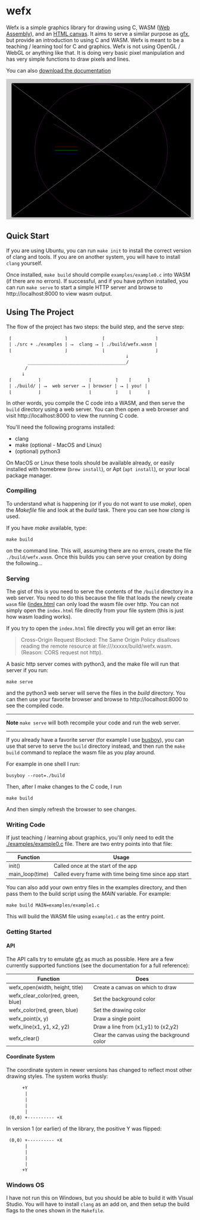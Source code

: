 # wefx

Wefx is a simple graphics library for drawing using C, WASM ([Web Assembly][webassembly]), and an [HTML canvas][htmlcanvas]. It aims to serve a similar purpose as [gfx][gfx], but provide an introduction to using C and WASM. Wefx is meant to be a teaching / learning tool for C and graphics. Wefx is not using OpenGL /
WebGL or anything like that. It is doing very basic pixel manipulation and
has very simple functions to draw pixels and lines.

You can also [download the documentation](https://raw.githubusercontent.com/robrohan/wefx/main/docs/manual.pdf)

![Example Screenshot](https://raw.githubusercontent.com/robrohan/wefx/main/docs/wefx_shot.png)

## Quick Start

If you are using Ubuntu, you can run `make init` to install the correct version of clang and tools. If you are on another system, you will have to install `clang` yourself. 

Once installed, `make build` should compile `examples/example0.c` into WASM (if there are no errors). If successful, and if you have python installed, you can run `make serve` to start a simple HTTP server and browse to http://localhost:8000 to view wasm output.

## Using The Project

The flow of the project has two steps: the build step, and the serve step:

```
 ⌈                    ⌉             ⌈                   ⌉
 | ./src + ./examples | ⭢  clang ⭢ | ./build/wefx.wasm |
 ⌊                    ⌋             ⌊                   ⌋
                                             ⭣
        _____________________________________/
       /
      ⭣
 ⌈          ⌉                  ⌈         ⌉    ⌈      ⌉
 | ./build/ | ⭢  web server ⭢ | browser | ⭢ | you! |
 ⌊          ⌋                  ⌊         ⌋    ⌊      ⌋
```

In other words, you compile the C code into a WASM, and then serve the
`build` directory using a web server. You can then open a web browser and
visit http://localhost:8000 to view the running C code.

You'll need the following programs installed:

- clang
- make (optional - MacOS and Linux)
- (optional) python3

On MacOS or Linux these tools should be available already, or easily
installed with homebrew (`brew install`), or Apt (`apt install`), or your local package manager.

### Compiling

To understand what is happening (or if you do not want to use _make_), open
the _Makefile_ file and look at the _build_ task. There you can see how
_clang_ is used.

If you have _make_ available, type:

```{sh}
make build
```

on the command line. This will, assuming there are no errors, create the
file `./build/wefx.wasm`. Once this builds you can serve your creation by
doing the following...

### Serving

The gist of this is you need to serve the contents of the `/build`
directory in a web server. You need to do this because the file that loads
the newly create `wasm` file ([index.html](./public/index.html) can only
load the wasm file over http. You can not simply open the `index.html` file
directly from your file system (this is just how wasm loading works).

If you try to open the `index.html` file directly you will get an error
like:

> Cross-Origin Request Blocked: The Same Origin Policy disallows reading the remote resource at file:///xxxxx/build/wefx.wasm. (Reason: CORS request not http).

A basic http server comes with python3, and the make file will run that
server if you run:

```{sh}
make serve
```

and the python3 web server will serve the files in the _build_ directory.
You can then use your favorite browser and browse to http://localhost:8000
to see the compiled code.

---

**Note** `make serve` will both recompile your code and run the web server.

---

If you already have a favorite server (for example I use
[busboy](https://github.com/robrohan/busboy)), you can use that serve to
serve the `build` directory instead, and then run the `make build` command
to replace the wasm file as you play around.

For example in one shell I run:

```{sh}
busyboy --root=./build
```

Then, after I make changes to the C code, I run

```{sh}
make build
```

And then simply refresh the browser to see changes.

### Writing Code

If just teaching / learning about graphics, you'll only need to edit the
[./examples/example0.c](./examples/example0.c) file. There are two entry
points into that file:

| Function | Usage |
| ---------| -----|
|init()| Called once at the start of the app|
|main_loop(time)| Called every frame with time being time since app start|

You can also add your own entry files in the examples directory, and then pass them to the build script using the _MAIN_ variable. For example:

```{sh}
make build MAIN=examples/example1.c
```

This will build the WASM file using `example1.c` as the entry point.

### Getting Started

#### API

The API calls try to emulate [gfx][gfx] as much as possible. Here are a few currently supported functions (see the documentation for a full reference):

| Function | Does |
| ---------| -----|
|wefx_open(width, height, title) | Create a canvas on which to draw |
|wefx_clear_color(red, green, blue) | Set the background color |
|wefx_color(red, green, blue) | Set the drawing color |
|wefx_point(x, y) | Draw a single point |
|wefx_line(x1, y1, x2, y2) | Draw a line from (x1,y1) to (x2,y2) |
|wefx_clear() | Clear the canvas using the background color |

#### Coordinate System

The coordinate system in newer versions has changed to reflect most other drawing styles. The system works thusly:

```
      +Y
       |
       |
       |
       |
 (0,0) +---------- +X

```

In version 1 (or earlier) of the library, the positive Y was flipped:

```
 (0,0) +---------- +X
       |
       |
       |
       |
      +Y
```

### Windows OS

I have not run this on Windows, but you should be able to build it with Visual
Studio. You will have to install `clang` as an add on, and then setup the
build flags to the ones shown in the `Makefile`.

[gfx]: https://www3.nd.edu/~dthain/courses/cse20211/fall2013/gfx/
[webassembly]: https://en.wikipedia.org/wiki/WebAssembly
[htmlcanvas]: https://en.wikipedia.org/wiki/Canvas_element
